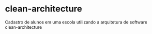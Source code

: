 # clean-architecture
Cadastro de alunos em uma escola utilizando a arquitetura de software clean-architecture
